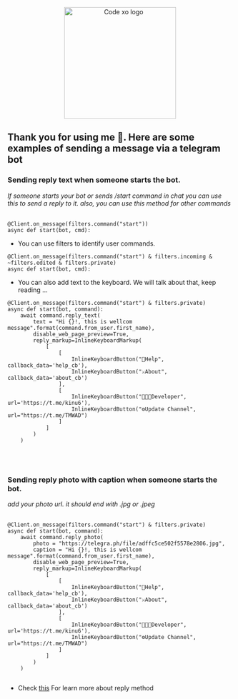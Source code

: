 <p align="center"><a href="https://thecodexo.com" target="_blank" rel="noopener noreferrer"><img width="250" src="https://github.com/kalanakt/Pyrogram-Telegram-Bot-Template/blob/main/pic/logo_transparent_1100x300.png" alt="Code xo logo"></a></p>

<h2>Thank you for using me 💖. Here are some examples of sending a message via a telegram bot</h2>

<h3>Sending reply text when someone starts the bot.</h3>
<em>If someone starts your bot or sends /start command in chat you can use this to send a reply to it. also, you can use this method for other commands</em>
<br><br>

```
@Client.on_message(filters.command("start"))
async def start(bot, cmd):
```
* <p>You can use filters to identify user commands. </p>

```
@Client.on_message(filters.command("start") & filters.incoming & ~filters.edited & filters.private)
async def start(bot, cmd):
```

* <p>You can also add text to the keyboard. We will talk about that, keep reading ...</p>

```
@Client.on_message(filters.command("start") & filters.private)
async def start(bot, command):
    await command.reply_text(
        text = "Hi {}!, this is wellcom message".format(command.from_user.first_name),
        disable_web_page_preview=True,
        reply_markup=InlineKeyboardMarkup(
            [
                [
                    InlineKeyboardButton("🔮Help", callback_data='help_cb'),
                    InlineKeyboardButton("⚔About", callback_data='about_cb')
                ],
                [
                    InlineKeyboardButton("👨🏼‍💻Developer", url='https://t.me/kinu6'),
                    InlineKeyboardButton("⚙️Update Channel", url="https://t.me/TMWAD")
                ]
            ]
        )
    )
```

<br><br>
<h3>Sending reply photo with caption when someone starts the bot.</h3>
<em>add your photo url. it should end with .jpg or .jpeg</em>
<br><br>

```
@Client.on_message(filters.command("start") & filters.private)
async def start(bot, command):
    await command.reply_photo(
        photo = "https://telegra.ph/file/adffc5ce502f5578e2806.jpg",
        caption = "Hi {}!, this is wellcom message".format(command.from_user.first_name), 
        disable_web_page_preview=True,
        reply_markup=InlineKeyboardMarkup(
            [
                [
                    InlineKeyboardButton("🔮Help", callback_data='help_cb'),
                    InlineKeyboardButton("⚔About", callback_data='about_cb')
                ],
                [
                    InlineKeyboardButton("👨🏼‍💻Developer", url='https://t.me/kinu6'),
                    InlineKeyboardButton("⚙️Update Channel", url="https://t.me/TMWAD")
                ]
            ]
        )
    )
    
```

* <p> Check <a href="https://docs.pyrogram.org/api/bound-methods/Message.reply">this</a> For learn more about reply method</p>
